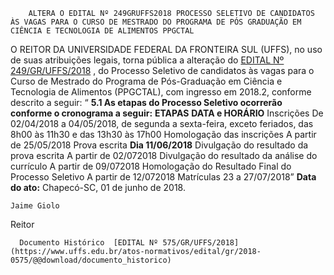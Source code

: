         ALTERA O EDITAL Nº 249GRUFFS2018 PROCESSO SELETIVO DE CANDIDATOS ÀS VAGAS PARA O CURSO DE MESTRADO DO PROGRAMA DE PÓS GRADUAÇÃO EM CIÊNCIA E TECNOLOGIA DE ALIMENTOS PPGCTAL  

 O REITOR DA UNIVERSIDADE FEDERAL DA FRONTEIRA SUL (UFFS), no uso de suas atribuições legais, torna pública a alteração do [EDITAL Nº 249/GR/UFFS/2018](https://www.uffs.edu.br/atos-normativos/edital/gr/2018-0249)  , do Processo Seletivo de candidatos às vagas para o Curso de Mestrado do Programa de Pós-Graduação em Ciência e Tecnologia de Alimentos (PPGCTAL), com ingresso em 2018.2, conforme descrito a seguir: “ **5.1 As etapas do Processo Seletivo ocorrerão conforme o cronograma a seguir:**      **ETAPAS**    **DATA e HORÁRIO**      Inscrições   De 02/04/2018 a 04/05/2018, de segunda a sexta-feira, exceto feriados, das 8h00 às 11h30 e das 13h30 às 17h00     Homologação das inscrições   A partir de 25/05/2018     Prova escrita   **Dia 11/06/2018**      Divulgação do resultado da prova escrita   A partir de 02/072018     Divulgação do resultado da análise do currículo   A partir de 09/072018     Homologação do Resultado Final do Processo Seletivo   A partir de 12/072018     Matrículas   23 a 27/07/2018”          **Data do ato:** Chapecó-SC, 01 de junho de 2018.   
 

    Jaime Giolo   
 Reitor 

      Documento Histórico  [EDITAL Nº 575/GR/UFFS/2018](https://www.uffs.edu.br/atos-normativos/edital/gr/2018-0575/@@download/documento_historico)     
      